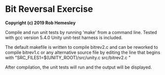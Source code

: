 Bit Reversal Exercise 
=====================

__Copyright (c) 2019 Rob Hemesley__

Compile and run unit tests by running 'make' from a command line. 
Tested with gcc version 5.4.0
Unity unit-test harness is included. 

The default makefile is written to compile bitrev2.c and can be 
reworked to compile bitrev1.c or any alternative source file by editing 
the line that begins with "SRC_FILES1=$(UNITY_ROOT)/src/unity.c src/bitrev2.c "

After compilation, the unit tests will run and the output will be 
displayed. 

